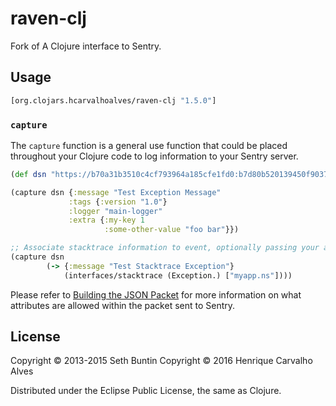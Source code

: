 # raven-clj

Fork of A Clojure interface to Sentry.

## Usage

```clojure
[org.clojars.hcarvalhoalves/raven-clj "1.5.0"]
```

### `capture`

The `capture` function is a general use function that could be placed throughout your Clojure code to log information to your Sentry server.

```clojure
(def dsn "https://b70a31b3510c4cf793964a185cfe1fd0:b7d80b520139450f903720eb7991bf3d@example.com/1")

(capture dsn {:message "Test Exception Message"
             :tags {:version "1.0"}
             :logger "main-logger"
             :extra {:my-key 1
                     :some-other-value "foo bar"}})

;; Associate stacktrace information to event, optionally passing your app's namespaces as the final arg to stacktrace.
(capture dsn
        (-> {:message "Test Stacktrace Exception"}
            (interfaces/stacktrace (Exception.) ["myapp.ns"])))
```

Please refer to [Building the JSON Packet](https://docs.getsentry.com/hosted/clientdev/#building-the-json-packet) for more information on what
attributes are allowed within the packet sent to Sentry.

## License

Copyright © 2013-2015 Seth Buntin
Copyright © 2016 Henrique Carvalho Alves

Distributed under the Eclipse Public License, the same as Clojure.
